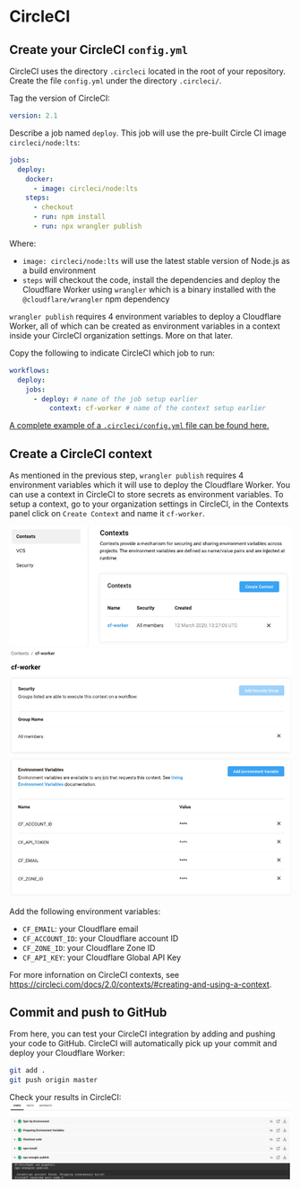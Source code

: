 # CircleCI

## Create your CircleCI `config.yml`
CircleCI uses the directory `.circleci` located in the root of your repository. Create the file `config.yml` under the directory `.circleci/`.

Tag the version of CircleCI:
````yaml
version: 2.1
````

Describe a job named `deploy`. This job will use the pre-built Circle CI image `circleci/node:lts`:
```yaml
jobs:
  deploy:
    docker:
      - image: circleci/node:lts
    steps:
      - checkout
      - run: npm install
      - run: npx wrangler publish
```

Where:
* `image: circleci/node:lts` will use the latest stable version of Node.js as a build environment
* `steps` will checkout the code, install the dependencies and deploy the Cloudflare Worker using `wrangler` which is a binary installed with the `@cloudflare/wrangler` npm dependency

`wrangler publish` requires 4 environment variables to deploy a Cloudflare Worker, all of which can be created as environment variables in a context inside your CircleCI organization settings. More on that later.

Copy the following to indicate CircleCI which job to run:
```yaml
workflows:
  deploy:
    jobs:
      - deploy: # name of the job setup earlier
          context: cf-worker # name of the context setup earlier
```

[A complete example of a `.circleci/config.yml` file can be found here.](../.circleci/config.yml)

## Create a CircleCI context
As mentioned in the previous step, `wrangler publish` requires 4 environment variables which it will use to deploy the Cloudflare Worker. You can use a context in CircleCI to store secrets as environment variables. To setup a context, go to your organization settings in CircleCI, in the Contexts panel click on `Create Context` and name it `cf-worker`.

![Create context in CircleCI](circlecicontext.png)
![Create environment variables in CircleCI](circlecicontext_wrangler.png)

Add the following environment variables:
* `CF_EMAIL`: your Cloudflare email
* `CF_ACCOUNT_ID`: your Cloudflare account ID
* `CF_ZONE_ID`: your Cloudflare Zone ID
* `CF_API_KEY`: your Cloudflare Global API Key

For more infornation on CircleCI contexts, see https://circleci.com/docs/2.0/contexts/#creating-and-using-a-context.

## Commit and push to GitHub
From here, you can test your CircleCI integration by adding and pushing your code to GitHub. CircleCI will automatically pick up your commit and deploy your Cloudflare Worker:
```bash
git add .
git push origin master
```

Check your results in CircleCI:
![CircleCI results](circleciresults_wrangler.png)
